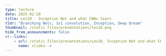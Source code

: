 ```yaml
---
type: lecture
date: 2025-02-20
title: Lec10 - Inception Net and what CNNs learn
tldr: "Branching Nets, 1x1 convolution, Inception, Deep Dream"
thumbnail: /static_files/presentations/lec10.png
hide_from_announcments: false
<!--links:
    - url: /static_files/presentations/Lec10_ Inception Net and what CNNs learn.pdf
      name: slides-->
---
```


